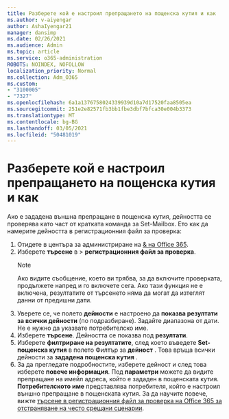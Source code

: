 ```yaml
---
title: Разберете кой е настроил препращането на пощенска кутия и как
ms.author: v-aiyengar
author: AshaIyengar21
manager: dansimp
ms.date: 02/26/2021
ms.audience: Admin
ms.topic: article
ms.service: o365-administration
ROBOTS: NOINDEX, NOFOLLOW
localization_priority: Normal
ms.collection: Adm_O365
ms.custom:
- "3100005"
- "7327"
ms.openlocfilehash: 6a1a1376758024339939d10a7d17520faa8505ea
ms.sourcegitcommit: 251e2e82571fb3bb1fbe3dbf7bfca30e004b3373
ms.translationtype: MT
ms.contentlocale: bg-BG
ms.lasthandoff: 03/05/2021
ms.locfileid: "50481019"
---
```

# <a name="find-out-who-set-up-forwarding-on-a-mailbox-and-how"></a>Разберете кой е настроил препращането на пощенска кутия и как

Ако е зададена външна препращане в пощенска кутия, дейността се проверява като част от кратката команда за Set-Mailbox. Ето как да намерите дейността в регистрационния файл за проверка:

1. Отидете в центъра за администриране на [& на Office 365](https://go.microsoft.com/fwlink/p/?linkid=2077143).
1. Изберете **търсене** в >  **регистрационния файл за проверка**.
    > [!NOTE]
    > Ако видите съобщение, което ви трябва, за да включите проверката, продължете напред и го включете сега. Ако тази функция не е включена, резултатите от търсенето няма да могат да изтеглят данни от предишни дати.
1. Уверете се, че полето **дейности** е настроено да **показва резултати за всички дейности** (по подразбиране). Задайте диапазона от дати. Не е нужно да указвате потребителско име.
1. Изберете **търсене**. Дейността се показва под **резултати**.
1. Изберете **филтриране на резултатите**, след което въведете **Set-пощенска кутия** в полето Филтър за **дейност** . Това връща всички дейности за **зададена пощенска кутия** .
1. За да прегледате подробностите, изберете дейност и след това изберете **повече информация**. Под **параметри** можете да видите препращане на имейл адреса, който е зададен в пощенската кутия. **Потребителското име** представлява потребителя, който е настроил външно препращане в пощенската кутия.
За да научите повече, вижте [търсене в регистрационния файл за проверка на Office 365 за отстраняване на често срещани сценарии](https://go.microsoft.com/fwlink/?linkid=2103944).